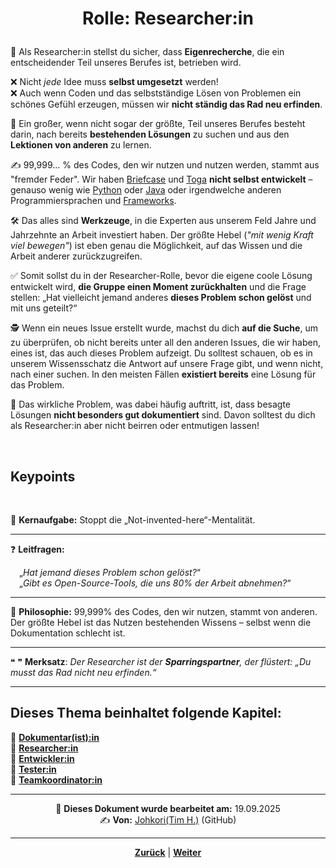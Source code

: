 # <p align="center">Rolle: Researcher:in</P>

📖 Als Researcher:in stellst du sicher, dass **Eigenrecherche**, die ein entscheidender Teil unseres Berufes ist, betrieben wird. 

❌ Nicht _jede_ Idee muss **selbst umgesetzt** werden! <br>
❌ Auch wenn Coden und das selbstständige Lösen von Problemen ein schönes Gefühl erzeugen, müssen wir **nicht ständig das Rad neu erfinden**. 

🔎 Ein großer, wenn nicht sogar der größte, Teil unseres Berufes besteht darin, nach bereits **bestehenden Lösungen** zu suchen und aus den **Lektionen von anderen** zu lernen.

✍️ 99,999… % des Codes, den wir nutzen und nutzen werden, stammt aus "fremder Feder". Wir haben [Briefcase](/docs/06-entwicklung/06-frameworks/02-briefcase_und_toga/01-briefcase/README.md) und [Toga](/docs/06-entwicklung/06-frameworks/02-briefcase_und_toga/02-toga/README.md) **nicht selbst entwickelt** – genauso wenig wie [Python](/docs/06-entwicklung/04-python/README.md) oder [Java](/docs/06-entwicklung/05-java/README.md) oder irgendwelche anderen Programmiersprachen und [Frameworks](/docs/06-entwicklung/06-frameworks/README.md). 

🛠️ Das alles sind **Werkzeuge**, in die Experten aus unserem Feld Jahre und Jahrzehnte an Arbeit investiert haben. Der größte Hebel (_"mit wenig Kraft viel bewegen"_) ist eben genau die Möglichkeit, auf das Wissen und die Arbeit anderer zurückzugreifen.

✅️ Somit sollst du in der Researcher-Rolle, bevor die eigene coole Lösung entwickelt wird, **die Gruppe einen Moment zurückhalten** und die Frage stellen: „Hat vielleicht jemand anderes **dieses Problem schon gelöst** und mit uns geteilt?“

🕵 Wenn ein neues Issue erstellt wurde, machst du dich **auf die Suche**, um zu überprüfen, ob nicht bereits unter all den anderen Issues, die wir haben, eines ist, das auch dieses Problem aufzeigt. Du solltest schauen, ob es in unserem Wissensschatz die Antwort auf unsere Frage gibt, und wenn nicht, nach einer suchen. In den meisten Fällen **existiert bereits** eine Lösung für das Problem. 

📄 Das wirkliche Problem, was dabei häufig auftritt, ist, dass besagte Lösungen **nicht besonders gut dokumentiert** sind. Davon solltest du dich als Researcher:in aber nicht beirren oder entmutigen lassen!

<br>

## Keypoints
<br>

🎯 **Kernaufgabe:** Stoppt die „Not-invented-here“-Mentalität.

---

❓ **Leitfragen:**

&emsp;„_Hat jemand dieses Problem schon gelöst?_“ <br>
&emsp;„_Gibt es Open-Source-Tools, die uns 80% der Arbeit abnehmen?_“

---

💭 **Philosophie:** 99,999% des Codes, den wir nutzen, stammt von anderen. Der größte Hebel ist das Nutzen bestehenden Wissens – selbst wenn die Dokumentation schlecht ist.

---

❝ ❞ **Merksatz**: _Der Researcher ist der **Sparringspartner**, der flüstert: „Du musst das Rad nicht neu erfinden.“_

---
 **Dieses Thema beinhaltet folgende Kapitel:**
---

🔹 [**Dokumentar(ist):in**](/docs/02-arbeiten_bei_nadoo/01-rollen_und_aufgaben/01-dokumentar/README.md) <br>
🔹 [**Researcher:in**](/docs/02-arbeiten_bei_nadoo/01-rollen_und_aufgaben/02-researcher/README.md) <br>
🔹 [**Entwickler:in**](/docs/02-arbeiten_bei_nadoo/01-rollen_und_aufgaben/03-entwickler/README.md) <br>
🔹 [**Tester:in**](/docs/02-arbeiten_bei_nadoo/01-rollen_und_aufgaben/04-tester/README.md) <br>
🔹 [**Teamkoordinator:in**](/docs/02-arbeiten_bei_nadoo/01-rollen_und_aufgaben/05-teamkoordinator/README.md) <br>

---

<p align="center">
📅 <strong>Dieses Dokument wurde bearbeitet am:</strong> 19.09.2025
<br>
✍️ <strong>Von:</strong> <a href="https://github.com/johkori">Johkori(Tim H.)</a> (GitHub)
</p>

---

<p align="center">
<a href="/docs/02-arbeiten_bei_nadoo/01-rollen_und_aufgaben/01-dokumentar/README.md"><strong>Zurück</strong></a> | 
<a href="/docs/02-arbeiten_bei_nadoo/01-rollen_und_aufgaben/03-entwickler/README.md"><strong>Weiter</strong></a>
</p>

